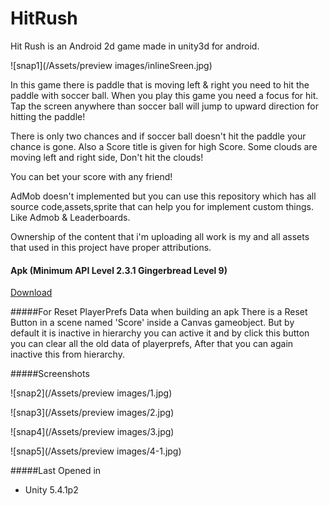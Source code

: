 # HitRush
Hit Rush is an Android 2d game made in unity3d for android.

![snap1](/Assets/preview images/inlineSreen.jpg)

In this game there is paddle that is moving left & right you need to hit
the paddle with soccer ball. When you play this game you need a focus for hit. Tap the screen anywhere than soccer ball will jump to
upward direction for hitting the paddle!

There is only two chances and if soccer ball doesn't hit the paddle your chance is gone. Also a Score title is given for high Score. 
Some clouds are moving left and right side, Don't hit the clouds!

You can bet your score with any friend!

AdMob doesn't implemented but you can use this repository which has all source code,assets,sprite that can help you for
implement custom things. Like Admob & Leaderboards.

Ownership of the content that i'm uploading all work is my and all assets that used in this project have proper attributions.

#### Apk (Minimum API Level 2.3.1 Gingerbread Level 9)
<a href="https://drive.google.com/open?id=0B1FnhDBgEHR_VjB0QjZPb0xOSWs" target="_blank">Download</a>


#####For Reset PlayerPrefs Data when building an apk
There is a Reset Button in a scene named 'Score' inside a Canvas gameobject. But by default it is inactive in hierarchy
you can active it and by click this button you can clear all the old data of playerprefs, After that you can again inactive this from
hierarchy.

#####Screenshots

![snap2](/Assets/preview images/1.jpg)

![snap3](/Assets/preview images/2.jpg)

![snap4](/Assets/preview images/3.jpg)

![snap5](/Assets/preview images/4-1.jpg)


#####Last Opened in
* Unity 5.4.1p2







